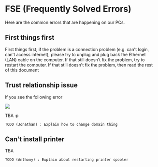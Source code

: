 # FSE (Frequently Solved Errors)

Here are the common errors that are happening on our PCs. 

## First things first

First things first, if the problem is a connection problem (e.g. can't login, can't access internet), please try to unplug and plug back the Ethernet (LAN) cable on the computer. 
If that still doesn't fix the problem, try to restart the computer. 
If that still doesn't fix the problem, then read the rest of this document

## Trust relationship issue

If you see the following error

![](/images/trustissue.jpg)

TBA :p

`TODO (Jonathan) : Explain how to change domain thing`

## Can't install printer

TBA 

`TODO (Anthony) : Explain about restarting printer spooler`
